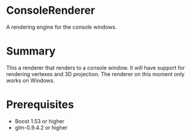 ConsoleRenderer
===============

A rendering engine for the console windows.

Summary
=======

This a renderer that renders to a console window. It will have support for rendering vertexes and 3D projection. The renderer on this moment only works on Windows.


Prerequisites
=============

* Boost 1.53 or higher
* glm-0.9.4.2 or higher
